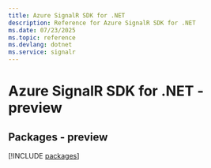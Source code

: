 ```yaml
---
title: Azure SignalR SDK for .NET
description: Reference for Azure SignalR SDK for .NET
ms.date: 07/23/2025
ms.topic: reference
ms.devlang: dotnet
ms.service: signalr
---
```

# Azure SignalR SDK for .NET - preview
## Packages - preview
[!INCLUDE [packages](signalr-index.md)]